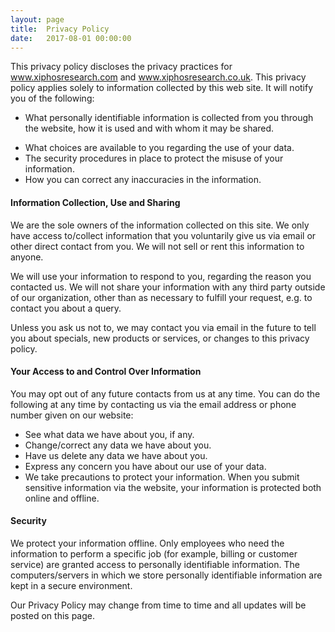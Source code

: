 ```yaml
---
layout: page
title:  Privacy Policy
date:   2017-08-01 00:00:00 
---
```


This privacy policy discloses the privacy practices for www.xiphosresearch.com and www.xiphosresearch.co.uk. This privacy policy applies solely to information collected by this web site. It will notify you of the following:

<ul class="browser-default"> 
 <li>What personally identifiable information is collected from you through the website, how it is used and with whom it may be shared.</li>
</ul>

 * What choices are available to you regarding the use of your data.
 * The security procedures in place to protect the misuse of your information.
 * How you can correct any inaccuracies in the information.
</ul>

#### Information Collection, Use and Sharing

We are the sole owners of the information collected on this site. We only have access to/collect information that you voluntarily give us via email or other direct contact from you. We will not sell or rent this information to anyone.

We will use your information to respond to you, regarding the reason you contacted us. We will not share your information with any third party outside of our organization, other than as necessary to fulfill your request, e.g. to contact you about a query.

Unless you ask us not to, we may contact you via email in the future to tell you about specials, new products or services, or changes to this privacy policy.

#### Your Access to and Control Over Information

You may opt out of any future contacts from us at any time. You can do the following at any time by contacting us via the email address or phone number given on our website:

 * See what data we have about you, if any.
 * Change/correct any data we have about you.
 * Have us delete any data we have about you.
 * Express any concern you have about our use of your data.
 * We take precautions to protect your information. When you submit sensitive information via the website, your information is protected both online and offline.

#### Security 

We protect your information offline. Only employees who need the information to perform a specific job (for example, billing or customer service) are granted access to personally identifiable information. The computers/servers in which we store personally identifiable information are kept in a secure environment.

Our Privacy Policy may change from time to time and all updates will be posted on this page.

